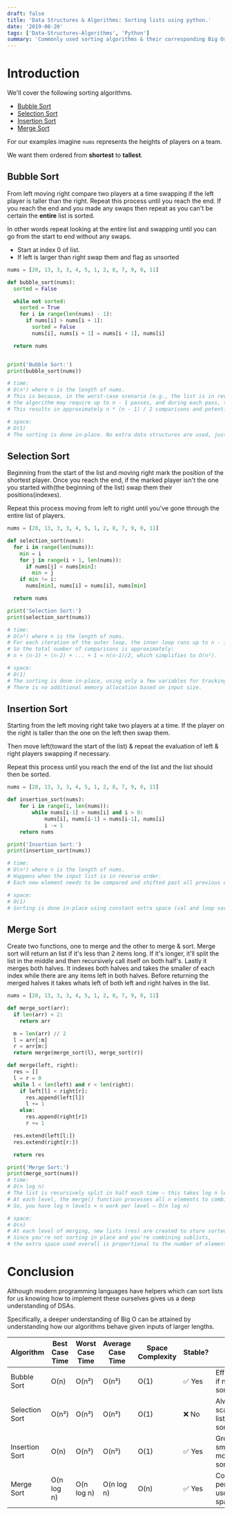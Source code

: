 ```yaml
---
draft: false
title: 'Data Structures & Algorithms: Sorting lists using python.'
date: '2019-08-20'
tags: ['Data-Structures-Algorithms', 'Python']
summary: 'Commonly used sorting algorithms & their corresponding Big Os. Develop a better intuition on DSAs by examining canonical sorting algorithms in Python.'
---
```


# Introduction

We'll cover the following sorting algorithms.

- [Bubble Sort](#bubble-sort)
- [Selection Sort](#selection-sort)
- [Insertion Sort](#insertion-sort)
- [Merge Sort](#merge-sort)

For our examples imagine `nums` represents the heights of players on a team.

We want them ordered from **shortest** to **tallest**.

## Bubble Sort

From left moving right compare two players at a time swapping if the left player is taller than the right.
Repeat this process until you reach the end. If you reach the end and you made any swaps then repeat as you can't be certain the **entire** list is sorted.

In other words repeat looking at the entire list and swapping until you can go from the start to end without any swaps.

- Start at index 0 of list.
- If left is larger than right swap them and flag as unsorted

```python
nums = [20, 13, 3, 3, 4, 5, 1, 2, 8, 7, 9, 0, 11]

def bubble_sort(nums):
  sorted = False

  while not sorted:
    sorted = True
    for i in range(len(nums) - 1):
      if nums[i] > nums[i + 1]:
        sorted = False
        nums[i], nums[i + 1] = nums[i + 1], nums[i]

  return nums


print('Bubble Sort:')
print(bubble_sort(nums))

# time:
# O(n²) where n is the length of nums.
# This is because, in the worst-case scenario (e.g., the list is in reverse order),
# the algorithm may require up to n - 1 passes, and during each pass, the inner loop may run up to n - 1 times.
# This results in approximately n * (n - 1) / 2 comparisons and potential swaps, which simplifies to O(n²).

# space:
# O(1)
# The sorting is done in-place. No extra data structures are used, just a few variables.
```

## Selection Sort

Beginning from the start of the list and moving right mark the position of the shortest player.
Once you reach the end, if the marked player isn't the one you started with(the beginning of the list) swap them their positions(indexes).

Repeat this process moving from left to right until you've gone through the entire list of players.

```python
nums = [20, 13, 3, 3, 4, 5, 1, 2, 8, 7, 9, 0, 11]

def selection_sort(nums):
  for i in range(len(nums)):
    min = i
    for j in range(i + 1, len(nums)):
      if nums[j] < nums[min]:
        min = j
    if min != i:
      nums[min], nums[i] = nums[i], nums[min]

  return nums

print('Selection Sort:')
print(selection_sort(nums))

# time:
# O(n²) where n is the length of nums.
# For each iteration of the outer loop, the inner loop runs up to n - i - 1 times to find the minimum.
# So the total number of comparisons is approximately:
# n + (n-1) + (n-2) + ... + 1 = n(n-1)/2, which simplifies to O(n²).

# space:
# O(1)
# The sorting is done in-place, using only a few variables for tracking indices (i, j, min).
# There is no additional memory allocation based on input size.
```

## Insertion Sort

Starting from the left moving right take two players at a time.
If the player on the right is taller than the one on the left then swap them.

Then move left(toward the start of the list) & repeat the evaluation of left & right players swapping if necessary.

Repeat this process until you reach the end of the list and the list should then be sorted.

```python
nums = [20, 13, 3, 3, 4, 5, 1, 2, 8, 7, 9, 0, 11]

def insertion_sort(nums):
	for i in range(1, len(nums)):
		while nums[i-1] > nums[i] and i > 0:
			nums[i], nums[i-1] = nums[i-1], nums[i]
			i -= 1
	return nums

print('Insertion Sort:')
print(insertion_sort(nums))

# time:
# O(n²) where n is the length of nums.
# Happens when the input list is in reverse order.
# Each new element needs to be compared and shifted past all previous elements.

# space:
# O(1)
# Sorting is done in-place using constant extra space (val and loop variables).
```

## Merge Sort

Create two functions, one to merge and the other to merge & sort.
Merge sort will return an list if it's less than 2 items long. If it's longer, it'll split the list in the middle and then
recursively call itself on both half's. Lastly it merges both halves. It indexes both halves and takes the smaller of each index while there are any items left in both halves. Before returning the merged halves it takes whats left of both left and right halves in the list.

```python
nums = [20, 13, 3, 3, 4, 5, 1, 2, 8, 7, 9, 0, 11]

def merge_sort(arr):
  if len(arr) < 2:
    return arr

  m = len(arr) // 2
  l = arr[:m]
  r = arr[m:]
  return merge(merge_sort(l), merge_sort(r))

def merge(left, right):
  res = []
  l = r = 0
  while l < len(left) and r < len(right):
    if left[l] < right[r]:
      res.append(left[l])
      l += 1
    else:
      res.append(right[r])
      r += 1

  res.extend(left[l:])
  res.extend(right[r:])

  return res

print('Merge Sort:')
print(merge_sort(nums))
# time:
# O(n log n)
# The list is recursively split in half each time — this takes log n levels of recursion.
# At each level, the merge() function processes all n elements to combine the sorted halves.
# So, you have log n levels × n work per level ⇒ O(n log n)

# space:
# O(n)
# At each level of merging, new lists (res) are created to store sorted results.
# Since you're not sorting in place and you're combining sublists,
# the extra space used overall is proportional to the number of elements — O(n).
```

# Conclusion

Although modern programming languages have helpers which can sort lists for us knowing how to implement these ourselves
gives us a deep understanding of DSAs.

Specifically, a deeper understanding of Big O can be attained by understanding how our algorithms behave given inputs of larger lengths.

| Algorithm      | Best Case Time | Worst Case Time | Average Case Time | Space Complexity | Stable? | Notes                                      |
| -------------- | -------------- | --------------- | ----------------- | ---------------- | ------- | ------------------------------------------ |
| Bubble Sort    | O(n)           | O(n²)           | O(n²)             | O(1)             | ✅ Yes  | Efficient only if nearly sorted            |
| Selection Sort | O(n²)          | O(n²)           | O(n²)             | O(1)             | ❌ No   | Always scans the full list, even if sorted |
| Insertion Sort | O(n)           | O(n²)           | O(n²)             | O(1)             | ✅ Yes  | Great for small or mostly-sorted lists     |
| Merge Sort     | O(n log n)     | O(n log n)      | O(n log n)        | O(n)             | ✅ Yes  | Consistent performance, uses extra space   |
